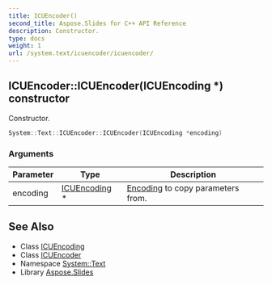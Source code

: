 ```yaml
---
title: ICUEncoder()
second_title: Aspose.Slides for C++ API Reference
description: Constructor.
type: docs
weight: 1
url: /system.text/icuencoder/icuencoder/
---
```

## ICUEncoder::ICUEncoder(ICUEncoding *) constructor


Constructor.

```cpp
System::Text::ICUEncoder::ICUEncoder(ICUEncoding *encoding)
```


### Arguments

| Parameter | Type | Description |
| --- | --- | --- |
| encoding | [ICUEncoding](../../icuencoding/) * | [Encoding](../../encoding/) to copy parameters from. |

## See Also

* Class [ICUEncoding](../../icuencoding/)
* Class [ICUEncoder](../)
* Namespace [System::Text](../../)
* Library [Aspose.Slides](../../../)